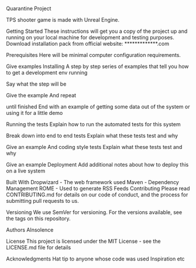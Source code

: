 Quarantine Project 

TPS shooter game is made with Unreal Engine.

Getting Started
These instructions will get you a copy of the project up and running on your local machine for development and testing purposes. 
Download installation pack from official website: *************.com

Prerequisites
Here will be minimal computer configuration requirements.

Give examples
Installing
A step by step series of examples that tell you how to get a development env running

Say what the step will be

Give the example
And repeat

until finished
End with an example of getting some data out of the system or using it for a little demo

Running the tests
Explain how to run the automated tests for this system

Break down into end to end tests
Explain what these tests test and why

Give an example
And coding style tests
Explain what these tests test and why

Give an example
Deployment
Add additional notes about how to deploy this on a live system

Built With
Dropwizard - The web framework used
Maven - Dependency Management
ROME - Used to generate RSS Feeds
Contributing
Please read CONTRIBUTING.md for details on our code of conduct, and the process for submitting pull requests to us.

Versioning
We use SemVer for versioning. For the versions available, see the tags on this repository.

Authors
AInsolence

License
This project is licensed under the MIT License - see the LICENSE.md file for details

Acknowledgments
Hat tip to anyone whose code was used
Inspiration
etc